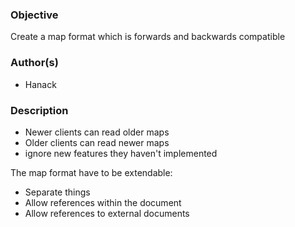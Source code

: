 ### Objective

Create a map format which is forwards and backwards compatible

### Author(s)

* Hanack

### Description

* Newer clients can read older maps
* Older clients can read newer maps
 * ignore new features they haven't implemented

The map format have to be extendable:

* Separate things
* Allow references within the document
* Allow references to external documents